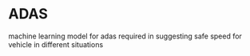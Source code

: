 # ADAS
machine learning model for adas required in suggesting safe speed for vehicle in different situations
